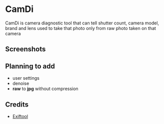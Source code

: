 # **CamDi**

CamDi is camera diagnostic tool that can tell shutter count, camera model, brand and lens used to take that photo only from raw photo taken on that camera

## **Screenshots**


## **Planning to add**
- user settings
- denoise
- **raw** to **jpg** without compression

## **Credits**
- [Exiftool](https://exiftool.org)